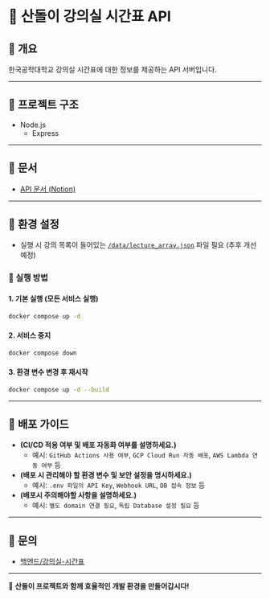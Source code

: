 # 📌 산돌이 강의실 시간표 API

## 📂 개요  
한국공학대학교 강의실 시간표에 대한 정보를 제공하는 API 서버입니다.

---

## 📌 프로젝트 구조  
- Node.js
  - Express

---

## 📌 문서  
- [API 문서 (Notion)](https://dandelion-savory-5fa.notion.site/1fb8dd1057838116ae48ec9369f815ae?v=1fb8dd10578381239574000c83b8c137&pvs=4)

---

## 📌 환경 설정  
- 실행 시 강의 목록이 들어있는 [``/data/lecture_array.json``](https://discord.com/channels/1339452791071969331/1339457161666756658/1346777790036578365) 파일 필요 (추후 개선 예정)

### 📌 실행 방법  
#### 1. 기본 실행 (모든 서비스 실행)  
```bash
docker compose up -d
```
#### 2. 서비스 중지  
```bash
docker compose down
```
#### 3. 환경 변수 변경 후 재시작  
```bash
docker compose up -d --build
```

---

## 📌 배포 가이드  
- **(CI/CD 적용 여부 및 배포 자동화 여부를 설명하세요.)**  
  - 예시: `GitHub Actions 사용 여부`, `GCP Cloud Run 자동 배포`, `AWS Lambda 연동 여부` 등  
- **(배포 시 관리해야 할 환경 변수 및 보안 설정을 명시하세요.)**  
  - 예시: `.env 파일의 API Key`, `Webhook URL`, `DB 접속 정보` 등
- **(배포시 주의해야할 사항을 설명하세요.)**
  - 예시: `별도 domain 연결 필요`, `독립 Database 설정 필요` 등
---

## 📌 문의  
- [백엔드/강의실-시간표](https://discord.com/channels/1339452791071969331/1339457161666756658)  

---
🚀 **산돌이 프로젝트와 함께 효율적인 개발 환경을 만들어갑시다!**  
